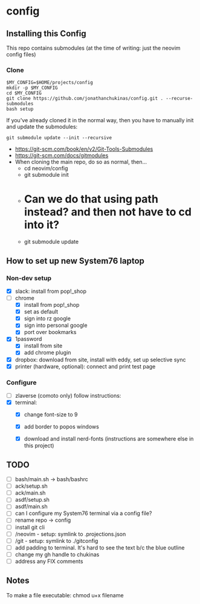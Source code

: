 # config

## Installing this Config

This repo contains submodules (at the time of writing: just the neovim config files)

### Clone

```
$MY_CONFIG=$HOME/projects/config
mkdir -p $MY_CONFIG
cd $MY_CONFIG
git clone https://github.com/jonathanchukinas/config.git . --recurse-submodules
bash setup
```

If you've already cloned it in the normal way, then you have to manually init and update the submodules:

```
git submodule update --init --recursive
```

- https://git-scm.com/book/en/v2/Git-Tools-Submodules
- https://git-scm.com/docs/gitmodules
- When cloning the main repo, do so as normal, then...
  - cd neovim/config
  - git submodule init
  - # Can we do that using path instead? and then not have to cd into it?
  - git submodule update

## How to set up new System76 laptop

### Non-dev setup

- [x] slack: install from pop!_shop
- [ ] chrome
  - [x] install from pop!_shop
  - [x] set as default
  - [x] sign into rz google
  - [x] sign into personal google
  - [x] port over bookmarks
- [x] 1password
   - [x] install from site
   - [x] add chrome plugin
- [x] dropbox: download from site, install with eddy, set up selective sync
- [x] printer (hardware, optional): connect and print test page

### Configure

- [ ] zlaverse (comoto only) follow instructions:
- [x] terminal:
  - [x] change font-size to 9
  - [x] add border to popos windows
  - [x] download and install nerd-fonts (instructions are somewhere else in this project)




## TODO

- [ ] bash/main.sh -> bash/bashrc
- [ ] ack/setup.sh
- [ ] ack/main.sh
- [ ] asdf/setup.sh
- [ ] asdf/main.sh
- [ ] can I configure my System76 terminal via a config file?
- [ ] rename repo -> config
- [ ] install git cli
- [ ] /neovim
      - setup: symlink to .projections.json
- [ ] /git
      - setup: symlink to ./gitconfig
- [ ] add padding to terminal. It's hard to see the text b/c the blue outline
- [ ] change my gh handle to chukinas
- [ ] address any FIX comments

## Notes

To make a file executable:
chmod u+x filename
